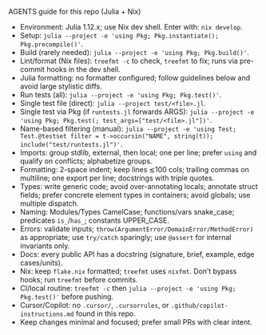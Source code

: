 AGENTS guide for this repo (Julia + Nix)

- Environment: Julia 1.12.x; use Nix dev shell. Enter with: `nix develop`.
- Setup: `julia --project -e 'using Pkg; Pkg.instantiate(); Pkg.precompile()'`.
- Build (rarely needed): `julia --project -e 'using Pkg; Pkg.build()'`.
- Lint/format (Nix files): `treefmt -c` to check, `treefmt` to fix; runs via pre-commit hooks in the dev shell.
- Julia formatting: no formatter configured; follow guidelines below and avoid large stylistic diffs.
- Run tests (all): `julia --project -e 'using Pkg; Pkg.test()'`.
- Single test file (direct): `julia --project test/<file>.jl`.
- Single test via Pkg (if `runtests.jl` forwards ARGS): `julia --project -e 'using Pkg; Pkg.test(; test_args=["test/<file>.jl"])'`.
- Name-based filtering (manual): `julia --project -e 'using Test; Test.@testset filter = t->occursin("NAME", string(t)); include("test/runtests.jl")'`.
- Imports: group stdlib, external, then local; one per line; prefer `using` and qualify on conflicts; alphabetize groups.
- Formatting: 2-space indent; keep lines ≲100 cols; trailing commas on multiline; one export per line; docstrings with triple quotes.
- Types: write generic code; avoid over-annotating locals; annotate struct fields; prefer concrete element types in containers; avoid globals; use multiple dispatch.
- Naming: Modules/Types CamelCase; functions/vars snake_case; predicates `is_`/`has_`; constants UPPER_CASE.
- Errors: validate inputs; `throw(ArgumentError/DomainError/MethodError)` as appropriate; use `try/catch` sparingly; use `@assert` for internal invariants only.
- Docs: every public API has a docstring (signature, brief, example, edge cases/units).
- Nix: keep `flake.nix` formatted; `treefmt` uses `nixfmt`. Don’t bypass hooks; run `treefmt` before commits.
- CI/local routine: `treefmt -c` then `julia --project -e 'using Pkg; Pkg.test()'` before pushing.
- Cursor/Copilot: no `.cursor/`, `.cursorrules`, or `.github/copilot-instructions.md` found in this repo.
- Keep changes minimal and focused; prefer small PRs with clear intent.
